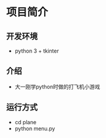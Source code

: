 # 项目简介
## 开发环境
- python 3 + tkinter
## 介绍
- 大一刚学python时做的打飞机小游戏
## 运行方式
- cd plane
- python menu.py
